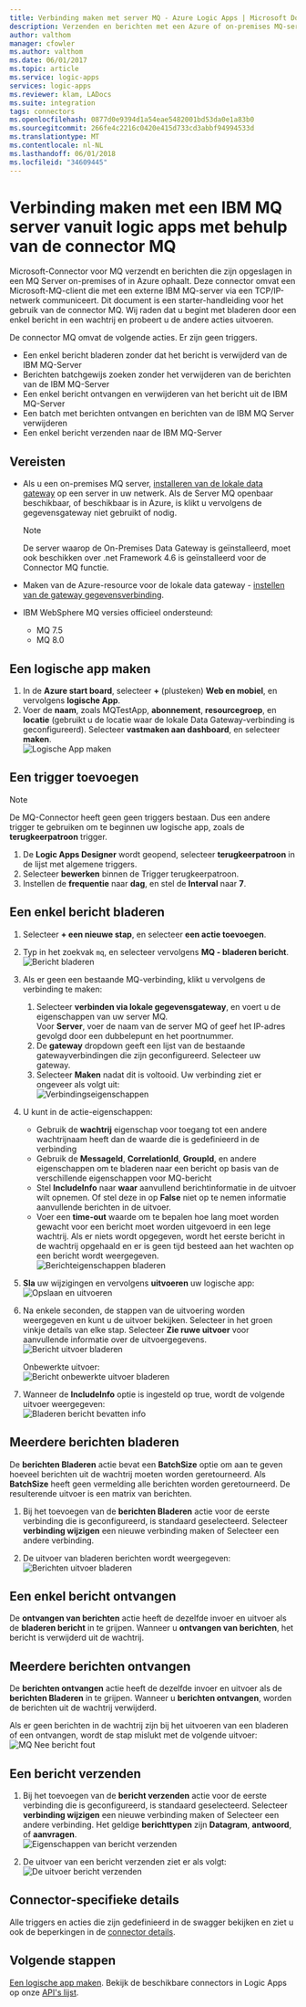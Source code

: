```yaml
---
title: Verbinding maken met server MQ - Azure Logic Apps | Microsoft Docs
description: Verzenden en berichten met een Azure of on-premises MQ-server en Azure Logic Apps ophalen
author: valthom
manager: cfowler
ms.author: valthom
ms.date: 06/01/2017
ms.topic: article
ms.service: logic-apps
services: logic-apps
ms.reviewer: klam, LADocs
ms.suite: integration
tags: connectors
ms.openlocfilehash: 0877d0e9394d1a54eae5482001bd53da0e1a83b0
ms.sourcegitcommit: 266fe4c2216c0420e415d733cd3abbf94994533d
ms.translationtype: MT
ms.contentlocale: nl-NL
ms.lasthandoff: 06/01/2018
ms.locfileid: "34609445"
---
```

# <a name="connect-to-an-ibm-mq-server-from-logic-apps-using-the-mq-connector"></a>Verbinding maken met een IBM MQ server vanuit logic apps met behulp van de connector MQ 

Microsoft-Connector voor MQ verzendt en berichten die zijn opgeslagen in een MQ Server on-premises of in Azure ophaalt. Deze connector omvat een Microsoft-MQ-client die met een externe IBM MQ-server via een TCP/IP-netwerk communiceert. Dit document is een starter-handleiding voor het gebruik van de connector MQ. Wij raden dat u begint met bladeren door een enkel bericht in een wachtrij en probeert u de andere acties uitvoeren.    

De connector MQ omvat de volgende acties. Er zijn geen triggers.

-   Een enkel bericht bladeren zonder dat het bericht is verwijderd van de IBM MQ-Server
-   Berichten batchgewijs zoeken zonder het verwijderen van de berichten van de IBM MQ-Server
-   Een enkel bericht ontvangen en verwijderen van het bericht uit de IBM MQ-Server
-   Een batch met berichten ontvangen en berichten van de IBM MQ Server verwijderen
-   Een enkel bericht verzenden naar de IBM MQ-Server 

## <a name="prerequisites"></a>Vereisten

* Als u een on-premises MQ server, [installeren van de lokale data gateway](../logic-apps/logic-apps-gateway-install.md) op een server in uw netwerk. Als de Server MQ openbaar beschikbaar, of beschikbaar is in Azure, is klikt u vervolgens de gegevensgateway niet gebruikt of nodig.

    > [!NOTE]
    > De server waarop de On-Premises Data Gateway is geïnstalleerd, moet ook beschikken over .net Framework 4.6 is geïnstalleerd voor de Connector MQ functie.

* Maken van de Azure-resource voor de lokale data gateway - [instellen van de gateway gegevensverbinding](../logic-apps/logic-apps-gateway-connection.md).

* IBM WebSphere MQ versies officieel ondersteund:
   * MQ 7.5
   * MQ 8.0

## <a name="create-a-logic-app"></a>Een logische app maken

1. In de **Azure start board**, selecteer **+** (plusteken) **Web en mobiel**, en vervolgens **logische App**. 
2. Voer de **naam**, zoals MQTestApp, **abonnement**, **resourcegroep**, en **locatie** (gebruikt u de locatie waar de lokale Data Gateway-verbinding is geconfigureerd). Selecteer **vastmaken aan dashboard**, en selecteer **maken**.  
![Logische App maken](media/connectors-create-api-mq/Create_Logic_App.png)

## <a name="add-a-trigger"></a>Een trigger toevoegen

> [!NOTE]
> De MQ-Connector heeft geen geen triggers bestaan. Dus een andere trigger te gebruiken om te beginnen uw logische app, zoals de **terugkeerpatroon** trigger. 

1. De **Logic Apps Designer** wordt geopend, selecteer **terugkeerpatroon** in de lijst met algemene triggers.
2. Selecteer **bewerken** binnen de Trigger terugkeerpatroon. 
3. Instellen de **frequentie** naar **dag**, en stel de **Interval** naar **7**. 

## <a name="browse-a-single-message"></a>Een enkel bericht bladeren
1. Selecteer **+ een nieuwe stap**, en selecteer **een actie toevoegen**.
2. Typ in het zoekvak `mq`, en selecteer vervolgens **MQ - bladeren bericht**.  
![Bericht bladeren](media/connectors-create-api-mq/Browse_message.png)

3. Als er geen een bestaande MQ-verbinding, klikt u vervolgens de verbinding te maken:  

    1. Selecteer **verbinden via lokale gegevensgateway**, en voert u de eigenschappen van uw server MQ.  
    Voor **Server**, voer de naam van de server MQ of geef het IP-adres gevolgd door een dubbelepunt en het poortnummer. 
    2. De **gateway** dropdown geeft een lijst van de bestaande gatewayverbindingen die zijn geconfigureerd. Selecteer uw gateway.
    3. Selecteer **Maken** nadat dit is voltooid. Uw verbinding ziet er ongeveer als volgt uit:   
    ![Verbindingseigenschappen](media/connectors-create-api-mq/Connection_Properties.png)

4. U kunt in de actie-eigenschappen:  

    * Gebruik de **wachtrij** eigenschap voor toegang tot een andere wachtrijnaam heeft dan de waarde die is gedefinieerd in de verbinding
    * Gebruik de **MessageId**, **CorrelationId**, **GroupId**, en andere eigenschappen om te bladeren naar een bericht op basis van de verschillende eigenschappen voor MQ-bericht
    * Stel **IncludeInfo** naar **waar** aanvullend berichtinformatie in de uitvoer wilt opnemen. Of stel deze in op **False** niet op te nemen informatie aanvullende berichten in de uitvoer.
    * Voer een **time-out** waarde om te bepalen hoe lang moet worden gewacht voor een bericht moet worden uitgevoerd in een lege wachtrij. Als er niets wordt opgegeven, wordt het eerste bericht in de wachtrij opgehaald en er is geen tijd besteed aan het wachten op een bericht wordt weergegeven.  
    ![Berichteigenschappen bladeren](media/connectors-create-api-mq/Browse_message_Props.png)

5. **Sla** uw wijzigingen en vervolgens **uitvoeren** uw logische app:  
![Opslaan en uitvoeren](media/connectors-create-api-mq/Save_Run.png)

6. Na enkele seconden, de stappen van de uitvoering worden weergegeven en kunt u de uitvoer bekijken. Selecteer in het groen vinkje details van elke stap. Selecteer **Zie ruwe uitvoer** voor aanvullende informatie over de uitvoergegevens.  
![Bericht uitvoer bladeren](media/connectors-create-api-mq/Browse_message_output.png)  

    Onbewerkte uitvoer:  
    ![Bericht onbewerkte uitvoer bladeren](media/connectors-create-api-mq/Browse_message_raw_output.png)

7. Wanneer de **IncludeInfo** optie is ingesteld op true, wordt de volgende uitvoer weergegeven:  
![Bladeren bericht bevatten info](media/connectors-create-api-mq/Browse_message_Include_Info.png)

## <a name="browse-multiple-messages"></a>Meerdere berichten bladeren
De **berichten Bladeren** actie bevat een **BatchSize** optie om aan te geven hoeveel berichten uit de wachtrij moeten worden geretourneerd.  Als **BatchSize** heeft geen vermelding alle berichten worden geretourneerd. De resulterende uitvoer is een matrix van berichten.

1. Bij het toevoegen van de **berichten Bladeren** actie voor de eerste verbinding die is geconfigureerd, is standaard geselecteerd. Selecteer **verbinding wijzigen** een nieuwe verbinding maken of Selecteer een andere verbinding.

2. De uitvoer van bladeren berichten wordt weergegeven:  
![Berichten uitvoer bladeren](media/connectors-create-api-mq/Browse_messages_output.png)

## <a name="receive-a-single-message"></a>Een enkel bericht ontvangen
De **ontvangen van berichten** actie heeft de dezelfde invoer en uitvoer als de **bladeren bericht** in te grijpen. Wanneer u **ontvangen van berichten**, het bericht is verwijderd uit de wachtrij.

## <a name="receive-multiple-messages"></a>Meerdere berichten ontvangen
De **berichten ontvangen** actie heeft de dezelfde invoer en uitvoer als de **berichten Bladeren** in te grijpen. Wanneer u **berichten ontvangen**, worden de berichten uit de wachtrij verwijderd.

Als er geen berichten in de wachtrij zijn bij het uitvoeren van een bladeren of een ontvangen, wordt de stap mislukt met de volgende uitvoer:  
![MQ Nee bericht fout](media/connectors-create-api-mq/MQ_No_Msg_Error.png)

## <a name="send-a-message"></a>Een bericht verzenden
1. Bij het toevoegen van de **bericht verzenden** actie voor de eerste verbinding die is geconfigureerd, is standaard geselecteerd. Selecteer **verbinding wijzigen** een nieuwe verbinding maken of Selecteer een andere verbinding. Het geldige **berichttypen** zijn **Datagram**, **antwoord**, of **aanvragen**.  
![Eigenschappen van bericht verzenden](media/connectors-create-api-mq/Send_Msg_Props.png)

2. De uitvoer van een bericht verzenden ziet er als volgt:  
![De uitvoer bericht verzenden](media/connectors-create-api-mq/Send_Msg_Output.png)

## <a name="connector-specific-details"></a>Connector-specifieke details

Alle triggers en acties die zijn gedefinieerd in de swagger bekijken en ziet u ook de beperkingen in de [connector details](/connectors/mq/).

## <a name="next-steps"></a>Volgende stappen
[Een logische app maken](../logic-apps/quickstart-create-first-logic-app-workflow.md). Bekijk de beschikbare connectors in Logic Apps op onze [API's lijst](apis-list.md).
